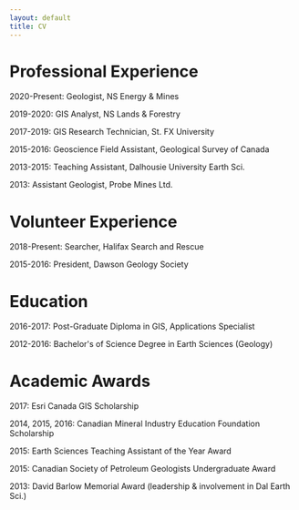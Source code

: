 ```yaml
---
layout: default
title: CV
---
```


# Professional Experience
2020-Present: Geologist, NS Energy & Mines

2019-2020: GIS Analyst, NS Lands & Forestry

2017-2019: GIS Research Technician, St. FX University

2015-2016: Geoscience Field Assistant, Geological Survey of Canada

2013-2015: Teaching Assistant, Dalhousie University Earth Sci.

2013: Assistant Geologist, Probe Mines Ltd.

# Volunteer Experience
2018-Present: Searcher, Halifax Search and Rescue

2015-2016: President, Dawson Geology Society

# Education
2016-2017: Post-Graduate Diploma in GIS, Applications Specialist

2012-2016: Bachelor's of Science Degree in Earth Sciences (Geology)

# Academic Awards
2017: Esri Canada GIS Scholarship

2014, 2015, 2016: Canadian Mineral Industry Education Foundation Scholarship

2015: Earth Sciences Teaching Assistant of the Year Award

2015: Canadian Society of Petroleum Geologists Undergraduate Award

2013: David Barlow Memorial Award (leadership & involvement in Dal Earth Sci.)
